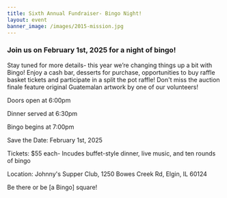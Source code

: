 ```yaml
---
title: Sixth Annual Fundraiser- Bingo Night!
layout: event
banner_image: /images/2015-mission.jpg
---
```

### Join us on February 1st, 2025 for a night of bingo!

Stay tuned for more details- this year we’re changing things up a bit with Bingo! Enjoy a cash bar, desserts for purchase, opportunities to buy raffle basket tickets and participate in a split the pot raffle! Don't miss the auction finale feature original Guatemalan artwork by one of our volunteers!

Doors open at 6:00pm

Dinner served at 6:30pm

Bingo begins at 7:00pm

Save the Date: February 1st, 2025

Tickets: $55 each- Incudes buffet-style dinner, live music, and ten rounds of bingo

Location: Johnny's Supper Club, 1250 Bowes Creek Rd, Elgin, IL 60124

Be there or be \[a Bingo\] square!